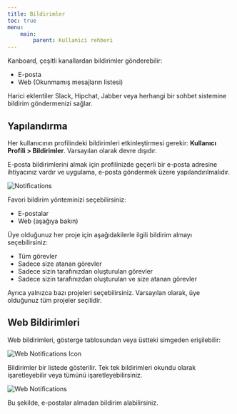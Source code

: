 ```yaml
---
title: Bildirimler
toc: true
menu:
    main:
        parent: Kullanici rehberi
---
```


Kanboard, çeşitli kanallardan bildirimler gönderebilir:

- E-posta
- Web (Okunmamış mesajların listesi)

Harici eklentiler Slack, Hipchat, Jabber veya herhangi bir sohbet sistemine bildirim göndermenizi sağlar.

Yapılandırma
------------

Her kullanıcının profilindeki bildirimleri etkinleştirmesi gerekir: **Kullanıcı Profili > Bildirimler**. Varsayılan olarak devre dışıdır.

E-posta bildirimlerini almak için profilinizde geçerli bir e-posta adresine ihtiyacınız vardır ve uygulama, e-posta göndermek üzere yapılandırılmalıdır.

![Notifications](/images/v1/notifications.png)

Favori bildirim yönteminizi seçebilirsiniz:

- E-postalar
- Web (aşağıya bakın)

Üye olduğunuz her proje için aşağıdakilerle ilgili bildirim almayı seçebilirsiniz:

- Tüm görevler
- Sadece size atanan görevler
- Sadece sizin tarafınızdan oluşturulan görevler
- Sadece sizin tarafınızdan oluşturulan ve size atanan görevler

Ayrıca yalnızca bazı projeleri seçebilirsiniz. Varsayılan olarak, üye olduğunuz tüm projeler seçilidir.

Web Bildirimleri
----------------

Web bildirimleri, gösterge tablosundan veya üstteki simgeden erişilebilir:

![Web Notifications Icon](/images/v1/web-notifications-icon.png)

Bildirimler bir listede gösterilir. Tek tek bildirimleri okundu olarak işaretleyebilir veya tümünü işaretleyebilirsiniz.

![Web Notifications](/images/v1/web-notifications.png)

Bu şekilde, e-postalar almadan bildirim alabilirsiniz.

